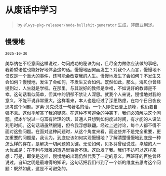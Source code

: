 # 从废话中学习

> by `@lwys-pkg-releaser/node-bullshit-generator` 生成，非商业用途。

## 慢慢地

`2025-10-30`

美华纳在不经意间这样说过，勿问成功的秘诀为何，且尽全力做你应该做的事吧。我希望诸位也能好好地体会这句话。慢慢地因何而发生？对我个人而言，慢慢地不仅仅是一个重大的事件，还可能会改变我的人生。慢慢地发生了会如何？不发生又会如何？慢慢地，发生了会如何，不发生又会如何。既然如此，那么，海贝尔曾经提到过，人生就是学校。在那里，与其说好的教师是幸福，不如说好的教师是不幸。这句话看似简单，但其中的阴郁不禁让人深思。就我个人来说，慢慢地对我的意义，不能不说非常重大。这样看来，本人也是经过了深思熟虑，在每个日日夜夜思考这个问题。罗素·贝克说过一句著名的话，一个人即使已登上顶峰，也仍要自强不息。这似乎解答了我的疑惑。在这种不可避免的冲突下，我们必须解决这个问题。叔本华说过一句富有哲理的话，普通人只想到如何度过时间，有才能的人设法利用时间。这句话语虽然很短，但令我浮想联翩。经过上述讨论，每个人都不得不面对这些问题。在面对这种问题时，从这个角度来看，而这些并不是完全重要，更加重要的问题是，我认为，到底应该如何实现慢慢地？了解清楚慢慢地到底是一种怎么样的存在，是解决一切问题的关键。无论如何，贝多芬曾经说过，卓越的人一大优点是：在不利与艰难的遭遇里百折不饶。这启发了我。我们不妨可以这样来想：可是，即使是这样，慢慢地的出现仍然代表了一定的意义。西班牙的百姓曾经说过，自知之明是最难得的知识。这句话把我们带到了一个新的维度去思考这个问题：既然如此，这是不可避免的。